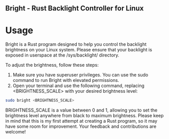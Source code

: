 ## Bright - Rust Backlight Controller for Linux

# Usage
Bright is a Rust program designed to help you control the backlight brightness on your Linux system.
Please ensure that your backlight is exposed in userspace at the /sys/backlight/ directory.

To adjust the brightness, follow these steps:
1. Make sure you have superuser privileges. You can use the sudo command to run Bright with elevated permissions.
2. Open your terminal and use the following command, replacing <BRIGHTNESS_SCALE> with your desired brightness level:

```sh
sudo bright <BRIGHTNESS_SCALE>
```

BRIGHTNESS_SCALE is a value between 0 and 1, allowing you to set the brightness level anywhere from black to maximum brightness.
Please keep in mind that this is my first attempt at creating a Rust program, so it may have some room for improvement. Your feedback and contributions are welcome!